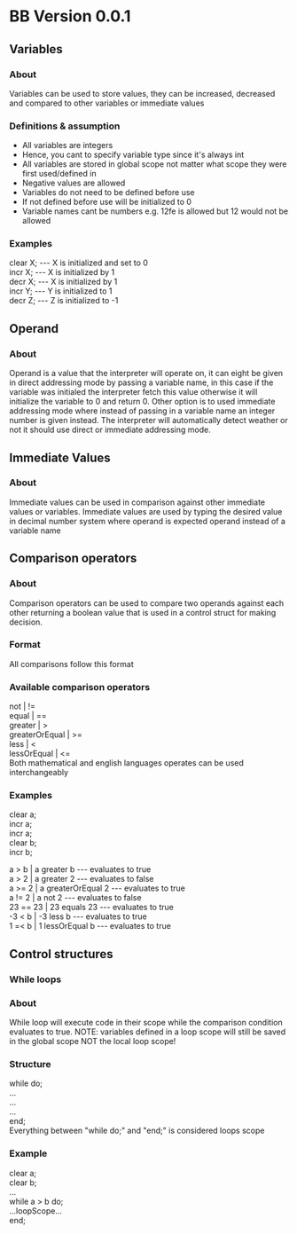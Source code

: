 # BB Version 0.0.1

## Variables
### About
Variables can be used to store values, they can be increased, decreased and compared to other variables or immediate values
### Definitions & assumption
- All variables are integers
- Hence, you cant to specify variable type since it's always int
- All variables are stored in global scope not matter what scope they were first used/defined in
- Negative values are allowed
- Variables do not need to be defined before use
- If not defined before use will be initialized to 0
- Variable names cant be numbers e.g. 12fe is allowed but 12 would not be allowed

### Examples
clear X; --- X is initialized and set to 0  
incr X; --- X is initialized by 1  
decr X; --- X is initialized by 1  
incr Y; --- Y is initialized to 1  
decr Z; --- Z is initialized to -1  

## Operand
### About
Operand is a value that the interpreter will operate on, it can eight be given in direct addressing mode by passing a variable name, in this case if the variable was initialed the interpreter fetch this value otherwise it will initialize the variable to 0 and return 0. Other option is to used immediate addressing mode where instead of passing in a variable name an integer number is given instead. The interpreter will automatically detect weather or not it should use direct or immediate addressing mode.

## Immediate Values
### About
Immediate values can be used in comparison against other immediate values or variables. Immediate values are used by typing the desired value in decimal number system where operand is expected operand instead of a variable name

## Comparison operators
### About
Comparison operators can be used to compare two operands against each other returning a boolean value that is used in a control struct for making decision.

### Format
All comparisons follow this format
<operandA> <comparionsOperator> <operandb>

### Available comparison operators
not | !=  
equal | ==  
greater | >  
greaterOrEqual | >=  
less | <  
lessOrEqual | <=  
Both mathematical and english languages operates can be used interchangeably  

### Examples
clear a;  
incr a;  
incr a;  
clear b;  
incr b;  

a > b | a greater b --- evaluates to true  
a > 2 | a greater 2 --- evaluates to false  
a >= 2 | a greaterOrEqual 2 --- evaluates to true  
a != 2 | a not 2 --- evaluates to false  
23 == 23 | 23 equals 23 --- evaluates to true  
-3 < b | -3 less b --- evaluates to true  
1 =< b | 1 lessOrEqual b --- evaluates to true  

## Control structures
### While loops
### About
While loop will execute code in their scope while the comparison condition evaluates to true.
NOTE: variables defined in a loop scope will still be saved in the global scope NOT the local loop scope!

### Structure
while <operandA> <comparionsOperator> <operandb> do;  
...  
...  
...  
end;  
Everything between "while <operandA> <comparionsOperator> <operandb> do;" and "end;" is considered loops scope

### Example
clear a;  
clear b;  
...  
while a > b do;  
...loopScope...  
end;  